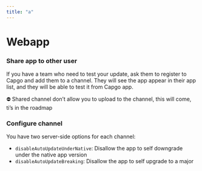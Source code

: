```yaml
---
title: "a"
---
```

# Webapp

### Share app to other user

If you have a team who need to test your update, ask them to register to Capgo and add them to a channel. They will see the app appear in their app list, and they will be able to test it from Capgo app.

⛔ Shared channel don’t allow you to upload to the channel, this will come, ti’s in the roadmap

### Configure channel

You have two server-side options for each channel:

* `disableAutoUpdateUnderNative`: Disallow the app to self downgrade under the native app version
* `disableAutoUpdateBreaking`: Disallow the app to self upgrade to a major
